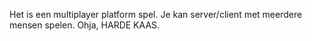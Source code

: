 Het is een multiplayer platform spel. Je kan server/client met meerdere mensen spelen.
Ohja, HARDE KAAS.